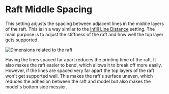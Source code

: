 Raft Middle Spacing
====
This setting adjusts the spacing between adjacent lines in the middle <!--if cura_version<5.0:layer--><!--if cura_version>=5.0-->layers<!--endif--> of the raft. This is in a way similar to the [Infill Line Distance](../infill/infill_line_distance.md) setting. The main purpose is to adjust the stiffness of the raft and how well the top layer gets supported.

![Dimensions related to the raft](../images/raft_dimensions.svg)

Having the lines spaced far apart reduces the printing time of the raft. It also makes the raft easier to bend, which allows it to break off more easily. However, if the lines are spaced very far apart the top layers of the raft won't get supported well. This makes the raft's surface uneven, which reduces the adhesion between the raft and model but also makes the model's bottom side messier.